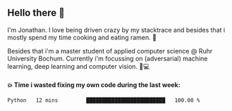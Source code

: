## Hello there 👋

I'm Jonathan. I love being driven crazy by my stacktrace and besides that i mostly spend my time cooking and eating ramen. 🍜

Besides that i'm a master student of applied computer science @ Ruhr University Bochum. 
Currently i'm focussing on (adversarial) machine learning, deep learning and computer vision. 🔬💻

#### 💥 Time i wasted fixing my own code during the last week:

<!--START_SECTION:waka-->

```text
Python   12 mins         █████████████████████████   100.00 %
```

<!--END_SECTION:waka-->
